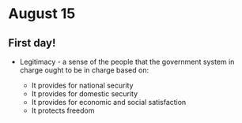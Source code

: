 # August 15

## First day!

- Legitimacy - a sense of the people that the government system in charge ought to be in charge based on:

  - It provides for national security
  - It provides for domestic security
  - It provides for economic and social satisfaction
  - It protects freedom
